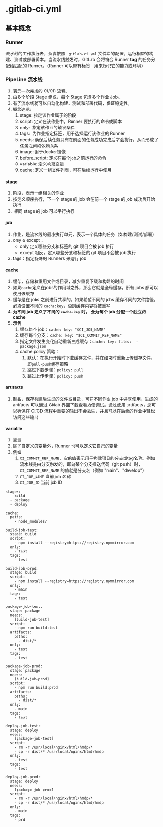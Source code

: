 # .gitlab-ci.yml

## 基本概念
### Runner
流水线的工作执行者，负责按照 `.gitlab-ci.yml` 文件中的配置，运行相应的构建、测试或部署脚本。当流水线触发时，GitLab 会将符合 Runner **tag** 的任务分配给匹配的 Runner。（Runner 可以带有标签，用来标识它的能力或环境）

### PipeLine 流水线
1. 表示一次完成的 CI/CD 流程。
2. 由多个阶段 Stage 组成，每个 Stage 包含多个作业 Job。
3. 有了流水线就可以自动化构建、测试和部署代码，保证稳定性。
4. 概念速览: 
	1. stage: 指定该作业属于的阶段
	2. script: 定义在该作业中，Runner 要执行的命令或脚本
	3. only:  指定该作业的触发条件
	4. tags:  为作业指定标签，用于选择运行该作业的 Runner
	5. needs: 确保后续任务只有在前面的任务成功完成后才会执行，从而形成了任务之间的依赖关系
	6. image: 用于docker镜像
	7. before_script: 定义在每个job之前运行的命令
	8. variable: 定义构建变量
	9. cache: 定义一组文件列表，可在后续运行中使用

#### stage
1. 阶段，表示一组相关的作业
2. 按定义顺序执行，下一个 stage 的 job 会在前一个 stage 的 job 成功后开始执行
3.  相同 stage 的 job 可以平行执行
#### job
1. 作业，是流水线的最小执行单元，表示一个具体的任务（如构建/测试/部署）
2. only & except：
	* only 定义哪些分支和标签的 git 项目会被 job 执行
	* except 相反，定义哪些分支和标签的 git 项目不会被 job 执行
3. tags：指定特殊的 Runners 来运行 job
#### cache
1. 缓存，存储和重用文件或目录，减少重复下载和构建的时间
2. 如果`cache`定义在jobs的作用域之外，那么它就是全局缓存，所有 jobs 都可以使用该缓存
3. 缓存是在 jobs 之前进行共享的，如果希望不同的 jobs 缓存不同的文件路径，必须设置不同的 `cache:key`，否则缓存内容将被重写
4. **为不同 job 定义了不同的 `cache:key` 时， 会为每个 job 分配一个独立的 cache**
5. **示例**
	1. 缓存每个 job：`cache: key: "$CI_JOB_NAME"`
	2. 缓存每个分支：`cache: key: "$CI_COMMIT_REF_NAME"`
	3. 指定文件发生变化自动重新生成缓存：`cache: key: files:  - package.json`
	4. cache:policy 策略：
		1. 默认：在执行开始时下载缓存文件，并在结束时重新上传缓存文件，即`pull-push`缓存策略
		2. 跳过下载步骤：`policy: pull`
		3. 跳过上传步骤：`policy: push`
#### artifacts
1. 制品，保存构建后生成的文件或目录，可在不同作业 job 中共享使用，生成的 artifacts 可以通过 Gitlab 界面下载查看方便调试。通过使用 artifacts，您可以确保在 CI/CD 流程中重要的输出不会丢失，并且可以在后续的作业中轻松访问这些输出

#### variable
1. 变量
2. 除了自定义的变量外，Runner 也可以定义它自己的变量
3. 例如 
	1. `CI_COMMIT_REF_NAME`，它的值表示用于构建项目的分支或tag名称。例如流水线是由分支触发的，即向某个分支推送代码（git push）时，`CI_COMMIT_REF_NAME` 的值就是分支名（例如 "main"、"develop"）
	2. `CI_JOB_NAME` 当前 job 名称
	3. `CI_JOB_ID` 当前 job ID




```
stages:
  - build
  - package
  - deploy

cache:
  paths:
    - node_modules/

build-job-test:
  stage: build
  script:
    - npm install --registry=https://registry.npmmirror.com
  only:
    - test
  tags:
    - test

build-job-prod:
  stage: build
  script:
    - npm install --registry=https://registry.npmmirror.com
  only:
    - main
  tags:
    - test

package-job-test:
  stage: package
  needs:
    [build-job-test]
  script:
    - npm run build:test
  artifacts:
    paths:
      - dist/*
  only:
    - test
  tags:
    - test

package-job-prod:
  stage: package
  needs:
    [build-job-prod]
  script:
    - npm run build:prod
  artifacts:
    paths:
      - dist/*
  only:
    - main
  tags:
    - test

deploy-job-test:
  stage: deploy
  needs:
    [package-job-test]
  script:
    - rm -r /usr/local/nginx/html/hmdp/*
    - cp -r dist/* /usr/local/nginx/html/hmdp
  only:
    - test
  tags:
    - test

deploy-job-prod:
  stage: deploy
  needs:
    [package-job-prod]
  script:
    - rm -r /usr/local/nginx/html/hmdp/*
    - cp -r dist/* /usr/local/nginx/html/hmdp
  only:
    - main
  tags:
    - prd
```


